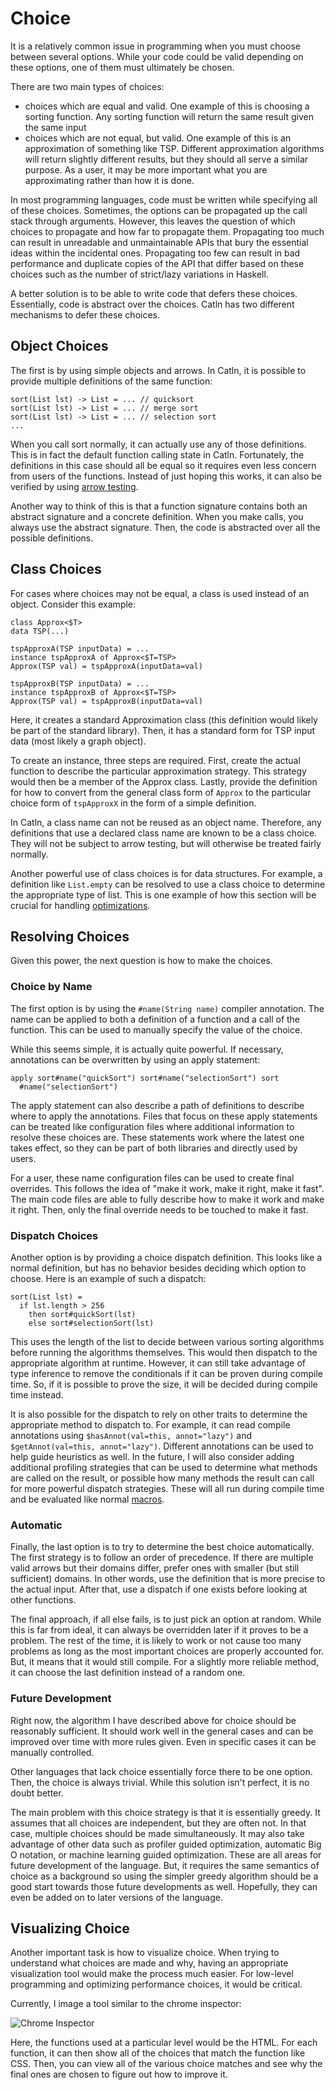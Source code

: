 # Choice

It is a relatively common issue in programming when you must choose between several options. While your code could be valid depending on these options, one of them must ultimately be chosen.

There are two main types of choices:

- choices which are equal and valid. One example of this is choosing a sorting function. Any sorting function will return the same result given the same input
- choices which are not equal, but valid. One example of this is an approximation of something like TSP. Different approximation algorithms will return slightly different results, but they should all serve a similar purpose. As a user, it may be more important what you are approximating rather than how it is done.

In most programming languages, code must be written while specifying all of these choices. Sometimes, the options can be propagated up the call stack through arguments. However, this leaves the question of which choices to propagate and how far to propagate them. Propagating too much can result in unreadable and unmaintainable APIs that bury the essential ideas within the incidental ones. Propagating too few can result in bad performance and duplicate copies of the API that differ based on these choices such as the number of strict/lazy variations in Haskell.

A better solution is to be able to write code that defers these choices. Essentially, code is abstract over the choices. Catln has two different mechanisms to defer these choices.

## Object Choices

The first is by using simple objects and arrows. In Catln, it is possible to provide multiple definitions of the same function:

```
sort(List lst) -> List = ... // quicksort
sort(List lst) -> List = ... // merge sort
sort(List lst) -> List = ... // selection sort
...
```

When you call sort normally, it can actually use any of those definitions. This is in fact the default function calling state in Catln. Fortunately, the definitions in this case should all be equal so it requires even less concern from users of the functions. Instead of just hoping this works, it can also be verified by using [arrow testing](arrowTesting.md).

Another way to think of this is that a function signature contains both an abstract signature and a concrete definition. When you make calls, you always use the abstract signature. Then, the code is abstracted over all the possible definitions.

## Class Choices

For cases where choices may not be equal, a class is used instead of an object. Consider this example:

```
class Approx<$T>
data TSP(...)

tspApproxA(TSP inputData) = ...
instance tspApproxA of Approx<$T=TSP>
Approx(TSP val) = tspApproxA(inputData=val)

tspApproxB(TSP inputData) = ...
instance tspApproxB of Approx<$T=TSP>
Approx(TSP val) = tspApproxB(inputData=val)
```

Here, it creates a standard Approximation class (this definition would likely be part of the standard library). Then, it has a standard form for TSP input data (most likely a graph object).

To create an instance, three steps are required. First, create the actual function to describe the particular approximation strategy. This strategy would then be a member of the Approx class. Lastly, provide the definition for how to convert from the general class form of `Approx` to the particular choice form of `tspApproxX` in the form of a simple definition.

In Catln, a class name can not be reused as an object name. Therefore, any definitions that use a declared class name are known to be a class choice. They will not be subject to arrow testing, but will otherwise be treated fairly normally.

Another powerful use of class choices is for data structures. For example, a definition like `List.empty` can be resolved to use a class choice to determine the appropriate type of list. This is one example of how this section will be crucial for handling [optimizations](optimization.md).

## Resolving Choices

Given this power, the next question is how to make the choices.

### Choice by Name

The first option is by using the `#name(String name)` compiler annotation. The name can be applied to both a definition of a function and a call of the function. This can be used to manually specify the value of the choice.

While this seems simple, it is actually quite powerful. If necessary, annotations can be overwritten by using an apply statement:

```
apply sort#name("quickSort") sort#name("selectionSort") sort
  #name("selectionSort")
```

The apply statement can also describe a path of definitions to describe where to apply the annotations. Files that focus on these apply statements can be treated like configuration files where additional information to resolve these choices are. These statements work where the latest one takes effect, so they can be part of both libraries and directly used by users.

For a user, these name configuration files can be used to create final overrides. This follows the idea of "make it work, make it right, make it fast". The main code files are able to fully describe how to make it work and make it right. Then, only the final override needs to be touched to make it fast.

### Dispatch Choices

Another option is by providing a choice dispatch definition. This looks like a normal definition, but has no behavior besides deciding which option to choose. Here is an example of such a dispatch:

```
sort(List lst) =
  if lst.length > 256
    then sort#quickSort(lst)
    else sort#selectionSort(lst)
```

This uses the length of the list to decide between various sorting algorithms before running the algorithms themselves. This would then dispatch to the appropriate algorithm at runtime. However, it can still take advantage of type inference to remove the conditionals if it can be proven during compile time. So, if it is possible to prove the size, it will be decided during compile time instead.

It is also possible for the dispatch to rely on other traits to determine the appropriate method to dispatch to. For example, it can read compile annotations using `$hasAnnot(val=this, annot="lazy")` and `$getAnnot(val=this, annot="lazy")`. Different annotations can be used to help guide heuristics as well. In the future, I will also consider adding additional profiling strategies that can be used to determine what methods are called on the result, or possible how many methods the result can call for more powerful dispatch strategies. These will all run during compile time and be evaluated like normal [macros](macros.md).

### Automatic

Finally, the last option is to try to determine the best choice automatically. The first strategy is to follow an order of precedence. If there are multiple valid arrows but their domains differ, prefer ones with smaller (but still sufficient) domains. In other words, use the definition that is more precise to the actual input. After that, use a dispatch if one exists before looking at other functions.

The final approach, if all else fails, is to just pick an option at random. While this is far from ideal, it can always be overridden later if it proves to be a problem. The rest of the time, it is likely to work or not cause too many problems as long as the most important choices are properly accounted for. But, it means that it would still compile. For a slightly more reliable method, it can choose the last definition instead of a random one.

### Future Development

Right now, the algorithm I have described above for choice should be reasonably sufficient. It should work well in the general cases and can be improved over time with more rules given. Even in specific cases it can be manually controlled.

Other languages that lack choice essentially force there to be one option. Then, the choice is always trivial. While this solution isn't perfect, it is no doubt better.

The main problem with this choice strategy is that it is essentially greedy. It assumes that all choices are independent, but they are often not. In that case, multiple choices should be made simultaneously. It may also take advantage of other data such as profiler guided optimization, automatic Big O notation, or machine learning guided optimization. These are all areas for future development of the language. But, it requires the same semantics of choice as a background so using the simpler greedy algorithm should be a good start towards those future developments as well. Hopefully, they can even be added on to later versions of the language.

## Visualizing Choice

Another important task is how to visualize choice. When trying to understand what choices are made and why, having an appropriate visualization tool would make the process much easier. For low-level programming and optimizing performance choices, it would be critical.

Currently, I image a tool similar to the chrome inspector:

![Chrome Inspector](https://developer-chrome-com.imgix.net/image/BrQidfK9jaQyIHwdw91aVpkPiib2/TDNgfhI9byR4eeGQ0Xxv.png?auto=format&w=1600)

Here, the functions used at a particular level would be the HTML. For each function, it can then show all of the choices that match the function like CSS. Then, you can view all of the various choice matches and see why the final ones are chosen to figure out how to improve it.
